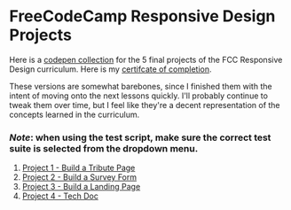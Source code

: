 # FreeCodeCamp Responsive Design Projects

Here is a [codepen collection](https://codepen.io/collection/npPeRk/) for the 5 final projects of the FCC Responsive Design curriculum. Here is my [certifcate of completion](https://www.freecodecamp.org/certification/kylewjackson/responsive-web-design).

These versions are somewhat barebones, since I finished them with the intent of moving onto the next lessons quickly. I'll probably continue to tweak them over time, but I feel like they're a decent representation of the concepts learned in the curriculum.

### *Note*: when using the test script, make sure the correct test suite is selected from the dropdown menu.

1. [Project 1 - Build a Tribute Page](https://codepen.io/kylewjackson/pen/ReJGRE)
2. [Project 2 - Build a Survey Form](https://codepen.io/kylewjackson/pen/KGeNXo)
3. [Project 3 - Build a Landing Page](https://codepen.io/kylewjackson/pen/aRKGBL)
4. [Project 4 - Tech Doc](https://codepen.io/kylewjackson/pen/aRKXoa)